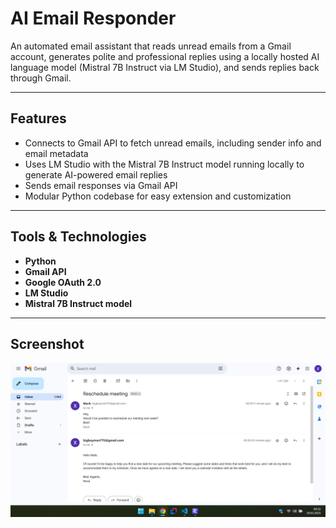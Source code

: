 # AI Email Responder

An automated email assistant that reads unread emails from a Gmail account, generates polite and professional replies using a locally hosted AI language model (Mistral 7B Instruct via LM Studio), and sends replies back through Gmail.

---

## Features

- Connects to Gmail API to fetch unread emails, including sender info and email metadata  
- Uses LM Studio with the Mistral 7B Instruct model running locally to generate AI-powered email replies  
- Sends email responses via Gmail API
- Modular Python codebase for easy extension and customization  

---

## Tools & Technologies

- **Python**  
- **Gmail API**  
- **Google OAuth 2.0**  
- **LM Studio**  
- **Mistral 7B Instruct model**  

---

## Screenshot

![AI Email Responder Interface](gmail.png)

